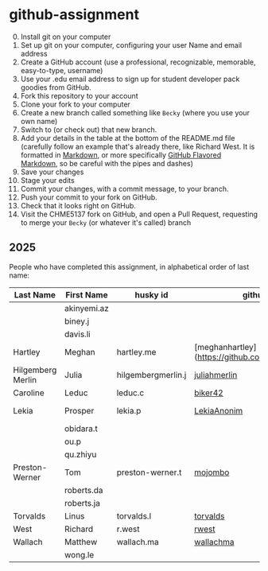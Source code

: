 # github-assignment

0. Install git on your computer
0. Set up git on your computer, configuring your user Name and email address
0. Create a GitHub account (use a professional, recognizable, memorable, easy-to-type, username)
0. Use your .edu email address to sign up for student developer pack goodies from GitHub.
1. Fork this repository to your account
2. Clone your fork to your computer
2. Create a new branch called something like `Becky` (where you use your own name)
2. Switch to (or check out) that new branch.
3. Add your details in the table at the bottom of the README.md file (carefully follow an example that's already there, like Richard West. It is formatted in [Markdown](https://www.markdownguide.org/), or more specifically [GitHub Flavored Markdown](https://docs.github.com/en/get-started/writing-on-github/getting-started-with-writing-and-formatting-on-github/basic-writing-and-formatting-syntax), so be careful with the pipes and dashes)
4. Save your changes
5. Stage your edits
6. Commit your changes, with a commit message, to your branch.
7. Push your commit to your fork on GitHub.
7. Check that it looks right on GitHub.
8. Visit the CHME5137 fork on GitHub, and open a Pull Request, requesting to merge your `Becky` (or whatever it's called) branch


## 2025

People who have completed this assignment, in alphabetical order of last name:

Last Name | First Name | husky id   | github id | avatar
----------|------------|------------|-----------|---------
   |   | akinyemi.az        |   |     
   |   | biney.j        |   |     
   |   | davis.li        |   |     
Hartley   | Meghan  | hartley.me        | [meghanhartley](https://github.com/meghanhartley  | ![meghanhartley](https://github.com/meghanhartley.png?size=40)    
Hilgemberg Merlin   | Julia  | hilgembergmerlin.j        | [juliahmerlin](https://github.com/juliahmerlin)  | ![juliahmerlin](https://github.com/juliahmerlin.png?size=40)    
Caroline   | Leduc  | leduc.c        | [biker42](https://github.com/biker42)   | ![biker42](https://github.com/biker42.png?size=40)     
  Lekia | Prosper  | lekia.p        | [LekiaAnonim](https://github.com/LekiaAnonim)  | ![LekiaAnonim](https://github.com/LekiaAnonim.png?size=40)    
   |   | obidara.t        |   |     
   |   | ou.p        |   |     
   |   | qu.zhiyu        |   |     
Preston-Werner    | Tom       | preston-werner.t | [mojombo](https://github.com/mojombo) | ![mojombo](https://github.com/mojombo.png?size=40) 
   |   | roberts.da        |   |     
   |   | roberts.ja        |   |     
Torvalds   | Linus      | torvalds.l      | [torvalds](https://github.com/torvalds) | ![torvalds](https://github.com/torvalds.png?size=40)
West      | Richard    | r.west     | [rwest](https://github.com/rwest)         | ![rwest](https://github.com/rwest.png?size=40)
Wallach   | Matthew  | wallach.ma        | [wallachma](https://github.com/wallachma)  | ![wallachma](https://github.com/wallachma.png?size=40)    
   |   | wong.le        |   |     
